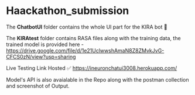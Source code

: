 # Haackathon_submission 

The **ChatbotUI** folder contains the whole UI part for the KIRA bot 🤖

The **KIRAtest** folder contains RASA files along with the training data, the trained model is provided here -https://drive.google.com/file/d/1e21UclwwshAmaN8Z8ZMvkJvG-CFCS0zN/view?usp=sharing

Live Testing Link Hosted ✅ 
https://ineuronchatui3008.herokuapp.com/

Model's API is also avaialable in the Repo along with the postman collection and screenshot of Output.
